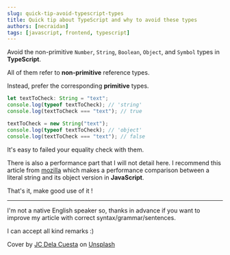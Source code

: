 ```yaml
---
slug: quick-tip-avoid-typescript-types
title: Quick tip about TypeScript and why to avoid these types
authors: [necraidan]
tags: [javascript, frontend, typescript]
---
```


Avoid the non-primitive `Number`, `String`, `Boolean`, `Object`, and `Symbol` types in **TypeScript**.

All of them refer to **non-primitive** reference types.

Instead, prefer the corresponding **primitive** types.

<!--truncate-->

```typescript
let textToCheck: String = "text";
console.log(typeof textToCheck); // 'string'
console.log(textToCheck === "text"); // true

textToCheck = new String("text");
console.log(typeof textToCheck); // 'object'
console.log(textToCheck === "text"); // false
```

It's easy to failed your equality check with them.

There is also a performance part that I will not detail here. I recommend this article from [mozilla](https://hacks.mozilla.org/2012/12/performance-with-javascript-string-objects/) which makes a performance comparison between a literal string and its object version in **JavaScript**.

That's it, make good use of it !

---

I'm not a native English speaker so, thanks in advance if you want to improve my article with correct syntax/grammar/sentences.

I can accept all kind remarks :)

Cover by [JC Dela Cuesta](https://unsplash.com/@markuswinkler) on [Unsplash](https://unsplash.com/photos/QFPtc0EGCtI)
